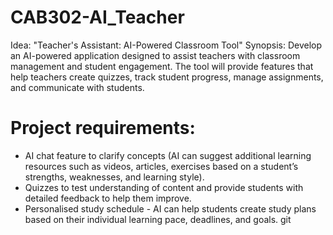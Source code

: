 # CAB302-AI_Teacher
Idea: "Teacher's Assistant: AI-Powered Classroom Tool"  Synopsis: Develop an AI-powered application designed to assist teachers with classroom management and student engagement. The tool will provide features that help teachers create quizzes, track student progress, manage assignments, and communicate with students.

# Project requirements: 
- AI chat feature to clarify concepts (AI can suggest additional learning resources such as videos, articles, exercises based on a student’s strengths, weaknesses, and learning style).
- Quizzes to test understanding of content and provide students with detailed feedback to help them improve.
- Personalised study schedule - AI can help students create study plans based on their individual learning pace, deadlines, and goals.
git 